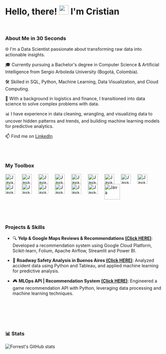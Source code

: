 
# Hello, there! <img src="https://raw.githubusercontent.com/MartinHeinz/MartinHeinz/master/wave.gif" width="30px"> I'm Cristian

<br />



### About Me in 30 Seconds

🌐 I'm a Data Scientist passionate about transforming raw data into actionable insights.

🎓 Currently pursuing a Bachelor's degree in Computer Science & Artificial Intelligence from Sergio Arboleda University (Bogotá, Colombia).

🛠️ Skilled in SQL, Python, Machine Learning, Data Visualization, and Cloud Computing.

🚚 With a background in logistics and finance, I transitioned into data science to solve complex problems with data.

📊 I have experience in data cleaning, wrangling, and visualizing data to uncover hidden patterns and trends, and building machine learning models for predictive analytics.

📫 Find me on [LinkedIn](https://www.linkedin.com/in/cristian-barreto13/)

 <br />

#
### My Toolbox

<img align="left" alt="Java" width="32px" style="padding-right:18px;" src="https://cdn.jsdelivr.net/gh/devicons/devicon@latest/icons/python/python-original.svg" />
<img align="left" alt="Java" width="32px" style="padding-right:18px;" src="https://cdn.jsdelivr.net/gh/devicons/devicon@latest/icons/mysql/mysql-original-wordmark.svg" />
<img align="left" alt="Java" width="32px" style="padding-right:18px;" src="https://cdn.jsdelivr.net/gh/devicons/devicon@latest/icons/postgresql/postgresql-original.svg" />
<img align="left" alt="Java" width="32px" style="padding-right:18px;" src="https://cdn.jsdelivr.net/gh/devicons/devicon@latest/icons/git/git-original.svg" />
<img align="left" alt="Java" width="32px" style="padding-right:18px;" src="https://cdn.jsdelivr.net/gh/devicons/devicon@latest/icons/tensorflow/tensorflow-original.svg" />
<img align="left" alt="Java" width="32px" style="padding-right:18px;" src="https://cdn.jsdelivr.net/gh/devicons/devicon@latest/icons/pytorch/pytorch-original.svg" />
<img align="left" alt="Java" width="32px" style="padding-right:18px;" src="https://cdn.jsdelivr.net/gh/devicons/devicon@latest/icons/scikitlearn/scikitlearn-original.svg" />
<img align="left" alt="Java" width="32px" style="padding-right:18px;" src="https://cdn.jsdelivr.net/gh/devicons/devicon@latest/icons/pandas/pandas-original-wordmark.svg" />
<img align="left" alt="Java" width="32px" style="padding-right:18px;" src="https://cdn.jsdelivr.net/gh/devicons/devicon@latest/icons/apachespark/apachespark-original-wordmark.svg" />
<img align="left" alt="Java" width="32px" style="padding-right:18px;" src="https://cdn.jsdelivr.net/gh/devicons/devicon@latest/icons/docker/docker-original-wordmark.svg" />
<img align="left" alt="Java" width="32px" style="padding-right:18px;" src="https://cdn.jsdelivr.net/gh/devicons/devicon@latest/icons/hadoop/hadoop-original.svg" />
<img align="left" alt="Java" width="32px" style="padding-right:18px;" src="https://cdn.jsdelivr.net/gh/devicons/devicon@latest/icons/jupyter/jupyter-original.svg" />
<img align="left" alt="Java" width="32px" style="padding-right:18px;" src="https://cdn.jsdelivr.net/gh/devicons/devicon@latest/icons/numpy/numpy-original.svg" />
<img align="left" alt="Java" width="32px" style="padding-right:18px;" src="https://cdn.jsdelivr.net/gh/devicons/devicon@latest/icons/apacheairflow/apacheairflow-original.svg" />
<img align="left" alt="Java" width="32px" style="padding-right:18px;" src="https://cdn.jsdelivr.net/gh/devicons/devicon@latest/icons/googlecloud/googlecloud-original-wordmark.svg" />
<img align="down" alt="Java" width="50px" style="padding-right:18px;" src="https://img.shields.io/badge/Tableau-E97627?style=for-the-badge&logo=Tableau&logoColor=white" />      
<br />

#
<br />

### Projects & Skills
- 🔍 **Yelp & Google Maps Reviews & Recommendations [(Click HERE)](https://github.com/Joaqrz/Proyecto_Final_Yelp)**:  Developed a recommendation system using Google Cloud Platform, Scikit-learn, Folium, Apache Airflow, Streamlit and Power BI. 

- 🚦 **Roadway Safety Analysis in Buenos Aires [(Click HERE)](https://github.com/CristianBarreto08/Buenos-Aires-Road-Safety-Data-Analysis)**: Analyzed accident data using Python and Tableau, and applied machine learning for predictive analysis.
  
- 🎮 **MLOps API | Recommendation System [(Click HERE)](https://github.com/CristianBarreto08/Steam-Game-Recommender-MLOps-Project)**: Engineered a game recommendation API with Python, leveraging data processing and machine learning techniques.

<br />

#
<br />

### 📊 Stats
![Forrest's GitHub stats](https://github-readme-stats.vercel.app/api?username=CristianBarreto08&show_icons=true&theme=gruvbox)


